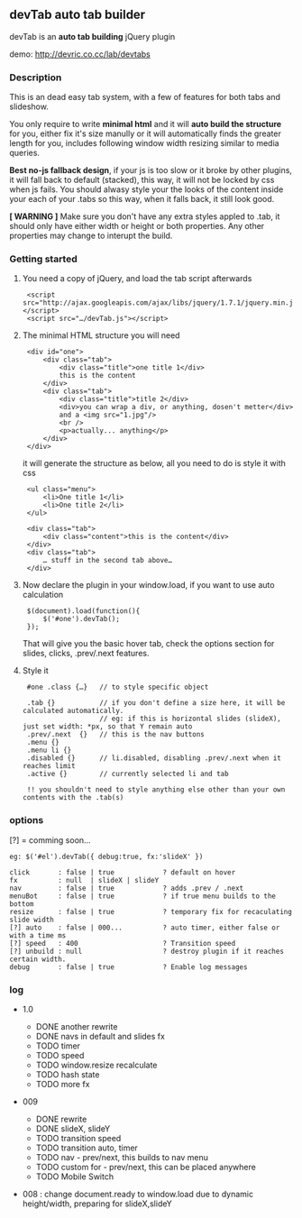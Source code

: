 devTab auto tab builder
----------------------------
devTab is an **auto tab building** jQuery plugin

demo: http://devric.co.cc/lab/devtabs

### Description
This is an dead easy tab system, with a few of features for both tabs and slideshow. 

You only require to write **minimal html** and it will **auto build the structure** for you, either fix it's size manully or it will automatically finds the greater length for you, includes following window width resizing similar to media queries.

**Best no-js fallback design**, if your js is too slow or it broke by other plugins, it will fall back to default (stacked), this way, it will not be locked by css when js fails. You should alwasy style your the looks of the content inside your each of your .tabs so this way, when it falls back, it still look good. 

**[ WARNING ]** Make sure you don't have any extra styles appled to .tab, it should only have either width or height or both properties. Any other properties may change to interupt the build.

### Getting started
1. You need a copy of jQuery, and load the tab script afterwards

        <script src="http://ajax.googleapis.com/ajax/libs/jquery/1.7.1/jquery.min.js"></script>
        <script src="…/devTab.js"></script>
   
    
2. The minimal HTML structure you will need

        <div id="one">
            <div class="tab">
                <div class="title">one title 1</div>
                this is the content
            </div>
            <div class="tab">
                <div class="title">title 2</div>
                <div>you can wrap a div, or anything, dosen't metter</div>
                and a <img src="1.jpg"/>
                <br />
                <p>actually... anything</p>
            </div>
        </div>

    it will generate the structure as below, all you need to do is style it with css

    <div id="one">
        
        <ul class="menu">
            <li>One title 1</li>
            <li>One title 2</li>
        </ul>

        <div class="tab">
            <div class="content">this is the content</div>
        </div>
        <div class="tab">
            … stuff in the second tab above…
        </div>
    </div>
    
3. Now declare the plugin in your window.load, if you want to use auto calculation

        $(document).load(function(){
    	    $('#one').devTab();
        });
    
   That will give you the basic hover tab, check the options section for slides, clicks, .prev/.next features.
   
4. Style it

        #one .class {…}   // to style specific object

        .tab {}           // if you don't define a size here, it will be calculated automatically.
         				  // eg: if this is horizontal slides (slideX), just set width: *px, so that Y remain auto
        .prev/.next  {}	  // this is the nav buttons
        .menu {}
        .menu li {}      
        .disabled {}      // li.disabled, disabling .prev/.next when it reaches limit  
        .active {}        // currently selected li and tab
        
        !! you shouldn't need to style anything else other than your own contents with the .tab(s)



### options

[?] = comming soon…

	eg: $('#el').devTab({ debug:true, fx:'slideX' })
	
    click       : false | true            ? default on hover
    fx          : null  | slideX | slideY
    nav         : false | true			  ? adds .prev / .next
    menuBot     : false | true            ? if true menu builds to the bottom
    resize      : false | true            ? temporary fix for recaculating slide width
    [?] auto    : false | 000...          ? auto timer, either false or with a time ms
    [?] speed   : 400                     ? Transition speed
    [?] unbuild : null                    ? destroy plugin if it reaches certain width. 
    debug       : false | true            ? Enable log messages



### log
- 1.0
	* DONE another rewrite
	* DONE navs in default and slides fx
	* TODO timer
	* TODO speed
	* TODO window.resize recalculate
	* TODO hash state
	* TODO more fx

- 009
    * DONE rewrite
    * DONE slideX, slideY
    * TODO transition speed
    * TODO transition auto, timer
    * TODO nav - prev/next, this builds to nav menu
    * TODO custom for - prev/next, this can be placed anywhere
    * TODO Mobile Switch

- 008 : change document.ready to window.load due to dynamic height/width, preparing for slideX,slideY
